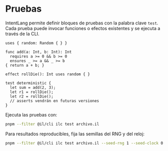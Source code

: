 # Pruebas

IntentLang permite definir bloques de pruebas con la palabra clave `test`.
Cada prueba puede invocar funciones o efectos existentes y se ejecuta a través de la CLI.

```intentlang
uses { random: Random { } }

func add(a: Int, b: Int): Int
  requires a >= 0 && b >= 0
  ensures _ >= a && _ >= b
{ return a + b; }

effect rollDie(): Int uses random { }

test deterministic {
  let sum = add(2, 3);
  let r1 = rollDie();
  let r2 = rollDie();
  // asserts vendrán en futuras versiones
}
```

Ejecuta las pruebas con:

```bash
pnpm --filter @il/cli ilc test archivo.il
```

Para resultados reproducibles, fija las semillas del RNG y del reloj:

```bash
pnpm --filter @il/cli ilc test archivo.il --seed-rng 1 --seed-clock 0
```
